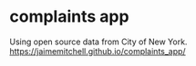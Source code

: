 # complaints app
Using open source data from City of New York.
https://jaimemitchell.github.io/complaints_app/
